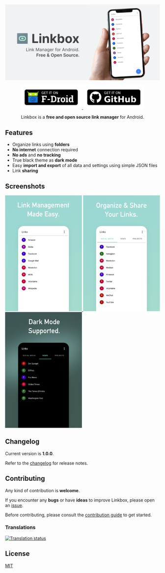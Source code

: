<p align="center">
  <img src="metadata/android/en-US/images/featureGraphic.png">
</p>

<p align="center">
  <a href="https://f-droid.org/en/packages/me.loyko.ronald.linkbox">
    <img alt="F-Droid button" src="resources/f-droid.png" width="200">
  </a>
  <a href="https://github.com/ronaldloyko/linkbox/releases/latest">
    <img alt="GitHub button" src="resources/github.png" width="200">
  </a>
</p>

<p align="center">Linkbox is a <strong>free and open source link manager</strong> for Android.</p>

## Features

- Organize links using **folders**
- **No internet** connection required
- **No ads** and **no tracking**
- True black theme as **dark mode**
- Easy **import and export** of all data and settings using simple JSON files
- Link **sharing**

## Screenshots

<a href="metadata/android/en-US/images/phoneScreenshots/1.png">
  <img alt="Links" src="metadata/android/en-US/images/phoneScreenshots/1.png" style="width: 250px">
</a>
<a href="metadata/android/en-US/images/phoneScreenshots/2.png">
  <img alt="Folders with links" src="metadata/android/en-US/images/phoneScreenshots/2.png" style="width: 250px">
</a>
<a href="metadata/android/en-US/images/phoneScreenshots/3.png">
  <img alt="Folders with links and dark mode active" src="metadata/android/en-US/images/phoneScreenshots/3.png" style="width: 250px">
</a>

## Changelog

Current version is **1.0.0**.

Refer to the [changelog](changelog.md) for release notes.

## Contributing

Any kind of contribution is **welcome**.

If you encounter any **bugs** or have **ideas** to improve Linkbox, please open an [issue](https://github.com/ronaldloyko/linkbox/issues).

Before contributing, please consult the [contribution guide](contributing.md) to get started.

### Translations

[![Translation status](https://hosted.weblate.org/widgets/linkbox/-/open-graph.png)](https://hosted.weblate.org/engage/linkbox/)

## License

[MIT](license.md)
